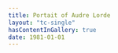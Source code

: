 ```yaml
---
title: Portait of Audre Lorde
layout: "tc-single"
hasContentInGallery: true
date: 1981-01-01
---
```

